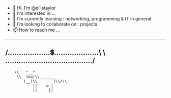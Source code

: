 - 👋 Hi, I’m @ellistaylor
- 👀 I’m interested in ...
- 🌱 I’m currently learning : networking, programming & IT in general.
- 💞️ I’m looking to collaborate on : projects
- 📫 How to reach me ...


 ________________________________________
/...................💲....................\\
\\ ......................................./
 ----------------------------------------
        \\   ^__^
         \\  (oo)\\_______
            (__)\\       )\\/\\
                ||----w |
                ||     ||
